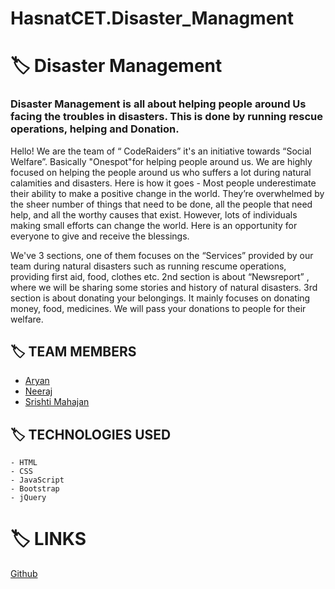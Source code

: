 # HasnatCET.Disaster_Managment

# :label: Disaster Management
### Disaster Management is all about helping people around Us facing the troubles in disasters. This is done by running rescue operations, helping and Donation. 
Hello! We are the team of “ CodeRaiders” it's an initiative towards “Social Welfare”. Basically "Onespot"for helping people around us. We are highly focused on helping the people around us who suffers a lot during natural calamities and disasters.
Here is how it goes - Most people underestimate their ability to make a positive change in the world. They’re overwhelmed by the sheer number of things that need to be done, all the people that need help, and all the worthy causes that exist. However, lots of individuals making small efforts can change the world. Here is an opportunity for everyone to give and receive the blessings.

We've 3 sections, one of them focuses on the “Services” provided by our team during natural disasters such as running rescume operations, providing first aid, food, clothes etc.
2nd section is about “Newsreport” , where we will be sharing some stories and history of natural disasters.
3rd section is about donating your belongings. It mainly focuses on donating money, food, medicines. We will pass your donations to people for their welfare.


## :label: TEAM MEMBERS
   - [Aryan](https://github.com/aryan1459)
   - [Neeraj](https://github.com/Neerajlog)
   - [Srishti Mahajan](https://github.com/charu-878)

## :label: TECHNOLOGIES USED
```
- HTML
- CSS
- JavaScript
- Bootstrap
- jQuery
```

# :label: LINKS
 [Github]()
 
